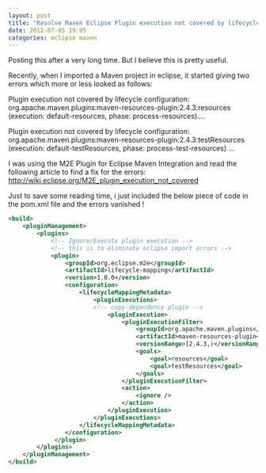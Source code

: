 ```yaml
---
layout: post
title: "Resolve Maven Eclipse Plugin execution not covered by lifecycle configuration error"
date: 2012-07-05 19:05
categories: eclipse maven
---
```


Posting this after a very long time. But I believe this is pretty useful.

Recently, when I imported a Maven project in eclipse, it started giving two errors which more or less looked as follows:

Plugin execution not covered by lifecycle configuration: org.apache.maven.plugins:maven-resources-plugin:2.4.3:resources (execution: default-resources, phase: process-resources)….

Plugin execution not covered by lifecycle configuration: org.apache.maven.plugins:maven-resources-plugin:2.4.3:testResources (execution: default-testResources, phase: process-test-resources)	…


I was using the M2E Plugin for Eclipse Maven Integration and read the following article to find a fix for the errors:
http://wiki.eclipse.org/M2E_plugin_execution_not_covered

Just to save some reading time, i just included the below piece of code in the pom.xml file and the errors vanished !

```xml
<build>
    <pluginManagement>
        <plugins>
            <!-- Ignore/Execute plugin execution -->
            <!-- this is to eliminate eclipse import errors -->
            <plugin>
                <groupId>org.eclipse.m2e</groupId>
                <artifactId>lifecycle-mapping</artifactId>
                <version>1.0.0</version>
                <configuration>
                    <lifecycleMappingMetadata>
                        <pluginExecutions>
                        <!-- copy-dependency plugin -->
                            <pluginExecution>
                                <pluginExecutionFilter>
                                    <groupId>org.apache.maven.plugins</groupId>
                                    <artifactId>maven-resources-plugin</artifactId>
                                    <versionRange>[2.4.3,)</versionRange>
                                    <goals>
                                        <goal>resources</goal>
                                        <goal>testResources</goal>
                                    </goals>
                                </pluginExecutionFilter>
                                <action>
                                    <ignore />
                                </action>
                            </pluginExecution>
                        </pluginExecutions>
                    </lifecycleMappingMetadata>
                </configuration>
             </plugin>
        </plugins>
    </pluginManagement>
</build>
```
